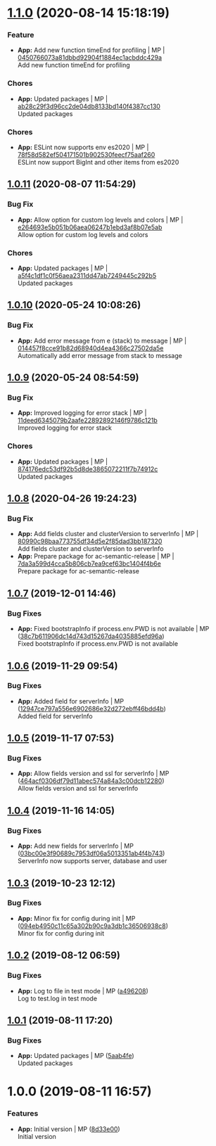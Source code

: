 <a name="1.1.0"></a>
 
# [1.1.0](https://github.com/mmpro/ac-logger/compare/v1.0.11..v1.1.0) (2020-08-14 15:18:19)


### Feature

* **App:** Add new function timeEnd for profiling | MP | [0450766073a81dbbd92904f1884ec1acbddc429a](https://github.com/mmpro/ac-logger/commit/0450766073a81dbbd92904f1884ec1acbddc429a)    
Add new function timeEnd for profiling
### Chores

* **App:** Updated packages | MP | [ab28c29f3d96cc2de04db8133bd140f4387cc130](https://github.com/mmpro/ac-logger/commit/ab28c29f3d96cc2de04db8133bd140f4387cc130)    
Updated packages
### Chores

* **App:** ESLint now supports env es2020 | MP | [78f58d582ef504171501b902530feecf75aaf260](https://github.com/mmpro/ac-logger/commit/78f58d582ef504171501b902530feecf75aaf260)    
ESLint now support BigInt and other items from es2020
<a name="1.0.11"></a>

## [1.0.11](https://github.com/mmpro/ac-logger/compare/v1.0.10..v1.0.11) (2020-08-07 11:54:29)


### Bug Fix

* **App:** Allow option for custom log levels and colors | MP | [e264693e5b051b06aea06247b1ebd3af8b07e5ab](https://github.com/mmpro/ac-logger/commit/e264693e5b051b06aea06247b1ebd3af8b07e5ab)    
Allow option for custom log levels and colors
### Chores

* **App:** Updated packages | MP | [a5f4c1df1c0f56aea2311dd47ab7249445c292b5](https://github.com/mmpro/ac-logger/commit/a5f4c1df1c0f56aea2311dd47ab7249445c292b5)    
Updated packages
<a name="1.0.10"></a>

## [1.0.10](https://github.com/mmpro/ac-logger/compare/v1.0.9..v1.0.10) (2020-05-24 10:08:26)


### Bug Fix

* **App:** Add error message from e (stack) to message | MP | [014457f8cce91b82d68940d4ea4366c27502da5e](https://github.com/mmpro/ac-logger/commit/014457f8cce91b82d68940d4ea4366c27502da5e)    
Automatically add error message from stack to message
<a name="1.0.9"></a>

## [1.0.9](https://github.com/mmpro/ac-logger/compare/v1.0.8..v1.0.9) (2020-05-24 08:54:59)


### Bug Fix

* **App:** Improved logging for error stack | MP | [11deed6345079b2aafe22892892146f9786c121b](https://github.com/mmpro/ac-logger/commit/11deed6345079b2aafe22892892146f9786c121b)    
Improved logging for error stack
### Chores

* **App:** Updated packages | MP | [874176edc53df92b5d8de3865072211f7b74912c](https://github.com/mmpro/ac-logger/commit/874176edc53df92b5d8de3865072211f7b74912c)    
Updated packages
<a name="1.0.8"></a>

## [1.0.8](https://github.com/mmpro/ac-logger/compare/v1.0.7..v1.0.8) (2020-04-26 19:24:23)


### Bug Fix

* **App:** Add fields cluster and clusterVersion to serverInfo | MP | [80990c98baa773755df34d5e2f85dad3bb187320](https://github.com/mmpro/ac-logger/commit/80990c98baa773755df34d5e2f85dad3bb187320)    
Add fields cluster and clusterVersion to serverInfo
* **App:** Prepare package for ac-semantic-release | MP | [7da3a599d4cca5b806cb7ea9cef63bc1404f4b6e](https://github.com/mmpro/ac-logger/commit/7da3a599d4cca5b806cb7ea9cef63bc1404f4b6e)    
Prepare package for ac-semantic-release
<a name="1.0.7"></a>
## [1.0.7](https://github.com/mmpro/ac-logger/compare/v1.0.6...v1.0.7) (2019-12-01 14:46)


### Bug Fixes

* **App:** Fixed bootstrapInfo if process.env.PWD is not available | MP ([38c7b611906dc14d743d15267da4035885efd96a](https://github.com/mmpro/ac-logger/commit/38c7b611906dc14d743d15267da4035885efd96a))    
  Fixed bootstrapInfo if process.env.PWD is not available



<a name="1.0.6"></a>
## [1.0.6](https://github.com/mmpro/ac-logger/compare/v1.0.5...v1.0.6) (2019-11-29 09:54)


### Bug Fixes

* **App:** Added field for serverInfo | MP ([12947ce797a556e6902686e32d272ebff46bdd4b](https://github.com/mmpro/ac-logger/commit/12947ce797a556e6902686e32d272ebff46bdd4b))    
  Added field for serverInfo



<a name="1.0.5"></a>
## [1.0.5](https://github.com/mmpro/ac-logger/compare/v1.0.4...v1.0.5) (2019-11-17 07:53)


### Bug Fixes

* **App:** Allow fields version and ssl for serverInfo | MP ([464acf0306df79d11abec574a84a3c00dcb12280](https://github.com/mmpro/ac-logger/commit/464acf0306df79d11abec574a84a3c00dcb12280))    
  Allow fields version and ssl for serverInfo



<a name="1.0.4"></a>
## [1.0.4](https://github.com/mmpro/ac-logger/compare/v1.0.3...v1.0.4) (2019-11-16 14:05)


### Bug Fixes

* **App:** Add new fields for serverInfo | MP ([03bc00e3f90689c7953df06a5013351ab4f4b743](https://github.com/mmpro/ac-logger/commit/03bc00e3f90689c7953df06a5013351ab4f4b743))    
  ServerInfo now supports server, database and user



<a name="1.0.3"></a>
## [1.0.3](https://github.com/mmpro/ac-logger/compare/v1.0.2...v1.0.3) (2019-10-23 12:12)


### Bug Fixes

* **App:** Minor fix for config during init | MP ([094eb4950c11c65a302b90c9a3db1c36506938c8](https://github.com/mmpro/ac-logger/commit/094eb4950c11c65a302b90c9a3db1c36506938c8))    
  Minor fix for config during init



<a name="1.0.2"></a>
## [1.0.2](https://github.com/mmpro/ac-logger/compare/v1.0.1...v1.0.2) (2019-08-12 06:59)


### Bug Fixes

* **App:** Log to file in test mode | MP ([a496208](https://github.com/mmpro/ac-logger/commit/a496208))    
  Log to test.log in test mode



<a name="1.0.1"></a>
## [1.0.1](https://github.com/mmpro/ac-logger/compare/v1.0.0...v1.0.1) (2019-08-11 17:20)


### Bug Fixes

* **App:** Updated packages | MP ([5aab4fe](https://github.com/mmpro/ac-logger/commit/5aab4fe))    
  Updated packages



<a name="1.0.0"></a>
# 1.0.0 (2019-08-11 16:57)


### Features

* **App:** Initial version | MP ([8d33e00](https://github.com/mmpro/ac-logger/commit/8d33e00))    
  Initial version



